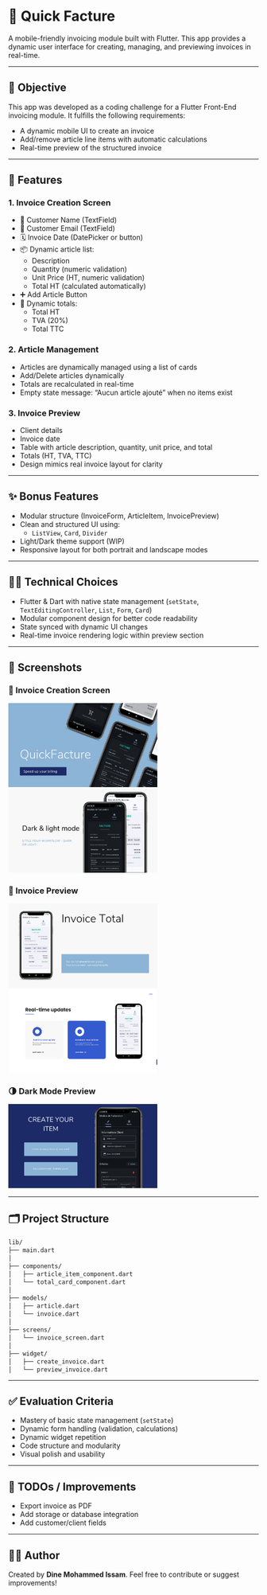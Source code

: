 # 📄 Quick Facture

A mobile-friendly invoicing module built with Flutter. This app provides a dynamic user interface for creating, managing, and previewing invoices in real-time.

---

## 🎯 Objective

This app was developed as a coding challenge for a Flutter Front-End invoicing module. It fulfills the following requirements:

- A dynamic mobile UI to create an invoice
- Add/remove article line items with automatic calculations
- Real-time preview of the structured invoice

---

## 🧾 Features

### 1. Invoice Creation Screen

- 👤 Customer Name (TextField)
- 📧 Customer Email (TextField)
- 🗓️ Invoice Date (DatePicker or button)
- 📦 Dynamic article list:
  - Description
  - Quantity (numeric validation)
  - Unit Price (HT, numeric validation)
  - Total HT (calculated automatically)
- ➕ Add Article Button
- 🧮 Dynamic totals:
  - Total HT
  - TVA (20%)
  - Total TTC

### 2. Article Management

- Articles are dynamically managed using a list of cards
- Add/Delete articles dynamically
- Totals are recalculated in real-time
- Empty state message: “Aucun article ajouté” when no items exist

### 3. Invoice Preview

- Client details
- Invoice date
- Table with article description, quantity, unit price, and total
- Totals (HT, TVA, TTC)
- Design mimics real invoice layout for clarity

---

## ✨ Bonus Features

- Modular structure (InvoiceForm, ArticleItem, InvoicePreview)
- Clean and structured UI using:
  - `ListView`, `Card`, `Divider`
- Light/Dark theme support (WIP)
- Responsive layout for both portrait and landscape modes

---

## 🧑‍💻 Technical Choices

- Flutter & Dart with native state management (`setState`, `TextEditingController`, `List`, `Form`, `Card`)
- Modular component design for better code readability
- State synced with dynamic UI changes
- Real-time invoice rendering logic within preview section

---

## 📸 Screenshots

### 🧾 Invoice Creation Screen
<img src="assets/images/1.jpg" alt="Invoice Creation 1" width="300"/>
<img src="assets/images/2.jpg" alt="Invoice Creation 2" width="300"/>

### 📄 Invoice Preview
<img src="assets/images/3.jpg" alt="Invoice Preview 1" width="300"/>
<img src="assets/images/4.jpg" alt="Invoice Preview 2" width="300"/>

### 🌗 Dark Mode Preview
<img src="assets/images/5.jpg" alt="Dark Mode Preview" width="300"/>


---

## 🗂️ Project Structure

```
lib/
├── main.dart
│
├── components/
│   ├── article_item_component.dart
│   └── total_card_component.dart
│
├── models/
│   ├── article.dart
│   └── invoice.dart
│
├── screens/
│   └── invoice_screen.dart
│
├── widget/
│   ├── create_invoice.dart
│   └── preview_invoice.dart
```
---

## ✅ Evaluation Criteria

- Mastery of basic state management (`setState`)
- Dynamic form handling (validation, calculations)
- Dynamic widget repetition
- Code structure and modularity
- Visual polish and usability

---

## 📌 TODOs / Improvements

- Export invoice as PDF
- Add storage or database integration
- Add customer/client fields

---

## 🧑‍💻 Author

Created by **Dine Mohammed Issam**. Feel free to contribute or suggest improvements!

